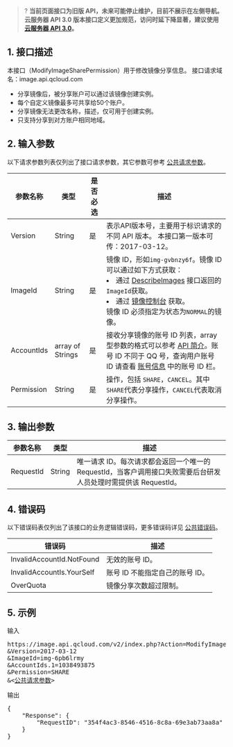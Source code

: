 >? **当前页面接口为旧版 API，未来可能停止维护，目前不展示在左侧导航。云服务器 API 3.0 版本接口定义更加规范，访问时延下降显著，建议使用 <a href="https://cloud.tencent.com/document/api/213/15689" target="_blank">云服务器 API 3.0</a>。**
>

## 1. 接口描述

本接口（ModifyImageSharePermission）用于修改镜像分享信息。
接口请求域名：image.api.qcloud.com
* 分享镜像后，被分享账户可以通过该镜像创建实例。
* 每个自定义镜像最多可共享给50个账户。
* 分享镜像无法更改名称，描述，仅可用于创建实例。
* 只支持分享到对方账户相同地域。


## 2. 输入参数

以下请求参数列表仅列出了接口请求参数，其它参数可参考 [公共请求参数](https://cloud.tencent.com/document/api/213/6976)。

| 参数名称 |  类型 |是否必选| 描述 |
|---------|---------|---------|---------|
|Version|String|是|表示API版本号，主要用于标识请求的不同 API 版本。 本接口第一版本可传：2017-03-12。|
| ImageId |  String |是 | 镜像 ID，形如`img-gvbnzy6f`。镜像 ID 可以通过如下方式获取：<br><li>通过 [DescribeImages](https://cloud.tencent.com/document/api/213/9418) 接口返回的`ImageId`获取。</li><li>通过 [镜像控制台](https://console.cloud.tencent.com/cvm/image) 获取。 </li>镜像 ID 必须指定为状态为`NORMAL`的镜像。|
| AccountIds |  array of Strings |是 | 接收分享镜像的账号 ID 列表，array 型参数的格式可以参考 [API 简介](https://cloud.tencent.com/document/api/213/568)。账号 ID 不同于 QQ 号，查询用户账号 ID 请查看 [账号信息](https://console.cloud.tencent.com/developer) 中的账号 ID 栏。|
| Permission |  String |是 | 操作，包括 `SHARE`，`CANCEL`。其中`SHARE`代表分享操作，`CANCEL`代表取消分享操作。|


## 3. 输出参数

| 参数名称 | 类型 | 描述 |
|---------|---------|---------|
| RequestId | String | 唯一请求 ID。每次请求都会返回一个唯一的 RequestId，当客户调用接口失败需要后台研发人员处理时需提供该 RequestId。|

## 4. 错误码

以下错误码表仅列出了该接口的业务逻辑错误码，更多错误码详见 [公共错误码](https://cloud.tencent.com/document/api/213/101466)。

| 错误码 |  描述 |
|---------|---------|
|InvalidAccountId.NotFound | 无效的账号 ID。 |
|InvalidAccountIs.YourSelf|账号 ID 不能指定自己的账号 ID。|
|OverQuota|镜像分享次数超过限制。|

## 5. 示例 

输入
<pre>
https://image.api.qcloud.com/v2/index.php?Action=ModifyImageSharePermission
&Version=2017-03-12
&ImageId=img-6pb6lrmy
&AccountIds.1=1038493875
&Permission=SHARE
&<<a href="https://cloud.tencent.com/document/api/213/6976">公共请求参数</a>>
</pre>

输出
<pre>
{
    "Response": {
        "RequestID": "354f4ac3-8546-4516-8c8a-69e3ab73aa8a"
    }
}
</pre>
